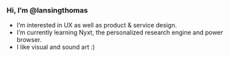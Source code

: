 ### Hi, I’m @lansingthomas
- I’m interested in UX as well as product & service design. 
- I’m currently learning Nyxt, the personalized research engine and power browser.
- I like visual and sound art :)

<!---
lansingthomas/lansingthomas is a ✨ special ✨ repository because its `README.md` (this file) appears on your GitHub profile.
You can click the Preview link to take a look at your changes.
--->
